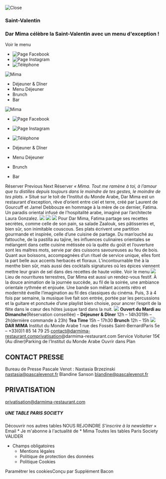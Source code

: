 ![Close](https://darmima-restaurant.com/wp-content/themes/paris-society-tables/public/img/popup_close.png)
### Saint-Valentin
### Dar Mima célèbre la Saint-Valentin avec un menu d'exception !
Voir le menu
  * ![Page Facebook](https://darmima-restaurant.com/wp-content/uploads/2023/01/MIMA_PICTO_MAIL_WEB.png)
  * ![Page Instagram](https://darmima-restaurant.com/wp-content/uploads/2023/01/MIMA_PICTO_INSTA_WEB.png)
  * ![Téléphone](https://darmima-restaurant.com/wp-content/uploads/2023/01/MIMA_PICTO_TELEPHONE_WEB.png)


![Mima](https://darmima-restaurant.com/wp-content/uploads/2023/01/MIMA_HEADER_WEB.png)
  * Déjeuner & Dîner
  * Menu Déjeuner
  * Brunch
  * Bar


![Mima](https://darmima-restaurant.com/wp-content/uploads/2023/01/MIMA_HEADER_WEB.png)
  * ![Page Facebook](https://darmima-restaurant.com/wp-content/uploads/2023/01/MIMA_PICTO_MAIL_WEB.png)
  * ![Page Instagram](https://darmima-restaurant.com/wp-content/uploads/2023/01/MIMA_PICTO_INSTA_WEB.png)
  * ![Téléphone](https://darmima-restaurant.com/wp-content/uploads/2023/01/MIMA_PICTO_TELEPHONE_WEB.png)


  * Déjeuner & Dîner
  * Menu Déjeuner
  * Brunch
  * Bar


Réserver
Previous Next
Réserver
_« Mima. Tout me ramène à toi, à l’amour que tu distilles depuis toujours dans le moindre de tes gestes, le moindre de tes plats. »_
Situé sur le toit de l’Institut du Monde Arabe, Dar Mima est un restaurant d’exception, rêve d’orient entre ciel et terre, créé par Laurent de Gourcuff et Jamel Debbouze en hommage à la mère de ce dernier, Fatima.
Un paradis oriental infusé de l’hospitalité arabe, imaginé par l’architecte Laura Gonzalez.
![](https://darmima-restaurant.com/wp-content/uploads/2023/01/MIMA_ILLUSTRATIONS-02_WEB-1024x878.png)
![](https://darmima-restaurant.com/wp-content/uploads/2024/04/Digital-BD-Tables-DarMima-230329-019-683x1024.jpg)
![](https://darmima-restaurant.com/wp-content/uploads/2023/02/598156e6-2a74-473a-8d59-d4b1d0d7dea5.png)
Pour Dar Mima, Fatima partage ses recettes secrètes, comme celle de son pain, sa salade Zaalouk, ses pâtisseries et, bien sûr, son inimitable couscous.
Ses plats écrivent une partition gourmande et inspirée, celle d’une cuisine de partage. Du man’ouché au fattouche, de la pastilla au tajine, les influences culinaires orientales se mélangent dans cette cuisine métissée où la quête du goût et l’ouverture sont les maîtres mots, servie par des cuissons savoureuses au feu de bois.
Quant aux boissons, accompagnées d’un rituel de service unique, elles font la part belle aux accents herbacés et floraux. L’incontournable thé à la menthe bien sûr, mais aussi des cocktails signatures où les épices viennent mettre leur grain de sel dans des recettes de haute volée.
Voir le menu
![](https://darmima-restaurant.com/wp-content/uploads/2023/02/89798b6f-627f-44fa-9b6e-23ddb73e33fa.png)
Lieu de nourritures terrestres, Dar Mima est aussi un rendez-vous festif. À la douce animation de la journée succède, au fil de la soirée, une ambiance orientale rythmée et enjouée.
Une bande son mêlant accents rétro et modernité éveille l’imagination au fil des classiques du cinéma. Puis, 3 à 4 fois par semaine, la musique live fait son entrée, portée par les percussions et la guitare et ponctuée d’une playlist bien choisie, pour ancrer l’esprit de la fête dans le cœur des hôtes jusque tard dans la nuit.
![](https://darmima-restaurant.com/wp-content/uploads/2023/02/593c1a51-6d9f-414f-a212-59e96da2d77e.jpeg)
**Ouvert du Mardi au Dimanche**(Réservation conseillée)
–
**Déjeuner & Dîner**
12h – 14h3019h – 2h(dernière commande à 23h) 
**Tea Time**
15h – 17h30
**Brunch**
12h – 15h
![](https://darmima-restaurant.com/wp-content/uploads/2023/01/MIMA_PALMIER_WEB-867x1024.png)
**DAR MIMA** Institut du Monde Arabe 1 rue des Fossés Saint-BernardParis 5e
–
+33(0)1 85 14 79 25
contact@darmima-restaurant.comprivatisation@darmima-restaurant.com
Service Voiturier 15€ (Au dîner)Parking de l’Institut du Monde Arabe
Ouvrir dans Plan
## CONTACT PRESSE 
Bureau de Presse Pascale Venot :
Nastasia Brzezinski nastasia@pascalevenot.fr
Blandine Sanson blandine@pascalevenot.fr
## PRIVATISATION
privatisation@darmima-restaurant.com
##### UNE TABLE PARIS SOCIETY
Découvrir nos autres tables 
NOUS REJOINDRE 
_S'inscrire à la newsletter_
×
Email
*
Je m'abonne à l'actualité de *
Mima
Toutes les tables Paris Society
VALIDER
* Champs obligatoires
  * Mentions légales
  * Politique de protection des données
  * Politique Cookies


Paramétrer les cookiesConçu par Supplément Bacon
